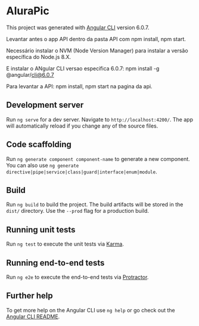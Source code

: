 # AluraPic

This project was generated with [Angular CLI](https://github.com/angular/angular-cli) version 6.0.7.

Levantar antes o app API dentro da pasta API com npm install, npm start.

Necessário instalar o NVM (Node Version Manager) para instalar a versão específica do Node.js 8.X.

E instalar o ANgular CLI versao especifica 6.0.7:
npm install -g @angular/cli@6.0.7

Para levantar a API: npm install, npm start na pagina da api.

## Development server

Run `ng serve` for a dev server. Navigate to `http://localhost:4200/`. The app will automatically reload if you change any of the source files.

## Code scaffolding

Run `ng generate component component-name` to generate a new component. You can also use `ng generate directive|pipe|service|class|guard|interface|enum|module`.

## Build

Run `ng build` to build the project. The build artifacts will be stored in the `dist/` directory. Use the `--prod` flag for a production build.

## Running unit tests

Run `ng test` to execute the unit tests via [Karma](https://karma-runner.github.io).

## Running end-to-end tests

Run `ng e2e` to execute the end-to-end tests via [Protractor](http://www.protractortest.org/).

## Further help

To get more help on the Angular CLI use `ng help` or go check out the [Angular CLI README](https://github.com/angular/angular-cli/blob/master/README.md).
